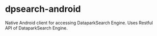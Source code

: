 dpsearch-android
================

Native Android client for accessing DataparkSearch Engine. Uses Restful API of DataparkSearch Engine.
